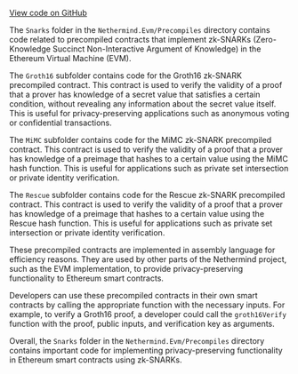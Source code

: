 [View code on GitHub](https://github.com/nethermindeth/nethermind/son/src/Nethermind/Nethermind.Evm/Precompiles/Snarks)

The `Snarks` folder in the `Nethermind.Evm/Precompiles` directory contains code related to precompiled contracts that implement zk-SNARKs (Zero-Knowledge Succinct Non-Interactive Argument of Knowledge) in the Ethereum Virtual Machine (EVM). 

The `Groth16` subfolder contains code for the Groth16 zk-SNARK precompiled contract. This contract is used to verify the validity of a proof that a prover has knowledge of a secret value that satisfies a certain condition, without revealing any information about the secret value itself. This is useful for privacy-preserving applications such as anonymous voting or confidential transactions.

The `MiMC` subfolder contains code for the MiMC zk-SNARK precompiled contract. This contract is used to verify the validity of a proof that a prover has knowledge of a preimage that hashes to a certain value using the MiMC hash function. This is useful for applications such as private set intersection or private identity verification.

The `Rescue` subfolder contains code for the Rescue zk-SNARK precompiled contract. This contract is used to verify the validity of a proof that a prover has knowledge of a preimage that hashes to a certain value using the Rescue hash function. This is useful for applications such as private set intersection or private identity verification.

These precompiled contracts are implemented in assembly language for efficiency reasons. They are used by other parts of the Nethermind project, such as the EVM implementation, to provide privacy-preserving functionality to Ethereum smart contracts. 

Developers can use these precompiled contracts in their own smart contracts by calling the appropriate function with the necessary inputs. For example, to verify a Groth16 proof, a developer could call the `groth16Verify` function with the proof, public inputs, and verification key as arguments. 

Overall, the `Snarks` folder in the `Nethermind.Evm/Precompiles` directory contains important code for implementing privacy-preserving functionality in Ethereum smart contracts using zk-SNARKs.
